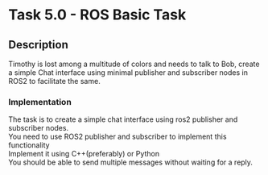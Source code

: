 # Task 5.0 -  ROS Basic Task

## Description
Timothy is lost among a multitude of colors and needs to talk to Bob, create a simple Chat interface using minimal publisher and subscriber nodes in ROS2 to facilitate the same.


### Implementation
The task is to create a simple chat interface using ros2 publisher and subscriber nodes.<br>
You need to use ROS2 publisher and subscriber to implement this functionality<br>
Implement it using C++(preferably) or Python<br>
You should be able to send multiple messages without waiting for a reply.<br>





